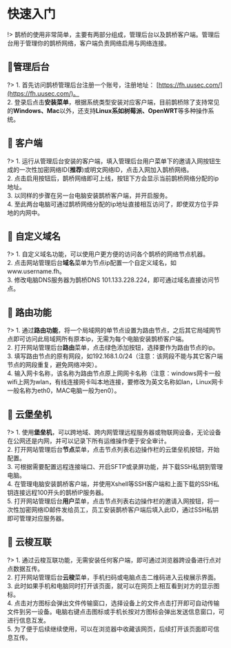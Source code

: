 # 快速入门

!> 鹊桥的使用非常简单，主要有两部分组成，管理后台以及鹊桥客户端。管理后台用于管理你的鹊桥网络，客户端负责网络启用与网络连接。



##  :lemon:管理后台 <!-- {docsify-ignore} -->
?> 1.  首先访问鹊桥管理后台注册一个账号，注册地址： [https://fh.uusec.com/](https://fh.uusec.com/)。
<br/>2. 登录后点击**安装菜单**，根据系统类型安装对应客户端，目前鹊桥除了支持常见的**Windows、Mac**以外，还支持**Linux系如树莓派、OpenWRT**等多种操作系统。



##  :melon: 客户端 <!-- {docsify-ignore} -->

?> 1.  运行从管理后台安装的客户端，填入管理后台用户菜单下的邀请入网按钮生成的一次性加密网络ID(**推荐**)或明文网络ID，点击入网加入鹊桥网络。
<br/>2. 点击启用按钮后，鹊桥网络即可上线，按钮下方会显示当前鹊桥网络分配的ip地址。
<br/>3. 以同样的步骤在另一台电脑安装鹊桥客户端，并开启服务。
<br/>4. 至此两台电脑可通过鹊桥网络分配的ip地址直接相互访问了，即使双方位于异地的内网中。



##  :grapes: 自定义域名 <!-- {docsify-ignore} -->

?> 1.  自定义域名功能，可以使用户更方便的访问各个鹊桥的网络节点机器。
<br/>2. 点击网站管理后台**域名**菜单为节点ip配置一个自定义域名，如www.username.fh。
<br/>3. 修改电脑DNS服务器为鹊桥DNS 101.133.228.224，即可通过域名直接访问节点。



##  :strawberry: 路由功能 <!-- {docsify-ignore} -->

?> 1.  通过**路由功能**，将一个局域网的单节点设置为路由节点，之后其它局域网节点即可访问此局域网所有原本ip，无需为每个电脑安装鹊桥客户端。
<br/>2. 打开网站管理后台**路由**菜单，点击绿色添加按钮，选择要作为路由节点的ip。
<br/>3. 填写路由节点的原有网段，如192.168.1.0/24（注意：该网段不能与其它客户端节点的网段重复，避免网络冲突）。
<br/>4. 输入网卡名称，该名称为路由节点原上网网卡名称（注意：windows网卡一般wifi上网为wlan，有线连接网卡叫本地连接，要修改为英文名称如lan，Linux网卡一般名称为eth0，MAC电脑一般为en0）。



##  :pineapple: 云堡垒机 <!-- {docsify-ignore} -->

?> 1.  使用**堡垒机**，可以跨地域、跨内网管理远程服务器或物联网设备，无论设备在公网还是内网，并可以记录下所有运维操作便于安全审计。
<br/>2. 打开网站管理后台**节点**菜单，点击节点列表右边操作栏的云堡垒机按钮，开始配置。
<br/>3. 可根据需要配置远程连接端口、开启SFTP或录屏功能，并下载SSH私钥到管理电脑。
<br/>4. 在管理电脑安装鹊桥客户端，并使用Xshell等SSH客户端和上面下载的SSH私钥连接远程100开头的鹊桥IP服务器。
<br/>5. 打开网站管理后台**用户**菜单，点击节点列表右边操作栏的邀请入网按钮，将一次性加密网络ID邮件发给员工，员工安装鹊桥客户端后填入此ID，通过SSH私钥即可管理对应服务器。



##  :peach: 云梭互联 <!-- {docsify-ignore} -->

?> 1.  通过云梭互联功能，无需安装任何客户端，即可通过浏览器跨设备进行点对点数据互传。
<br/>2. 打开网站管理后台**云梭**菜单，手机扫码或电脑点击二维码进入云梭展示界面。
<br/>3. 此时如果手机和电脑同时打开该页面，就可以在网页上相互看到对方的显示图标。
<br/>4. 点击对方图标会弹出文件传输窗口，选择设备上的文件点击打开即可自动传输文件到另一设备。电脑右键点击图标或手机长按对方图标会弹出发送信息窗口，可进行信息互发。
<br/>5. 为了便于后续继续使用，可以在浏览器中收藏该网页，后续打开该页面即可信息互传。

